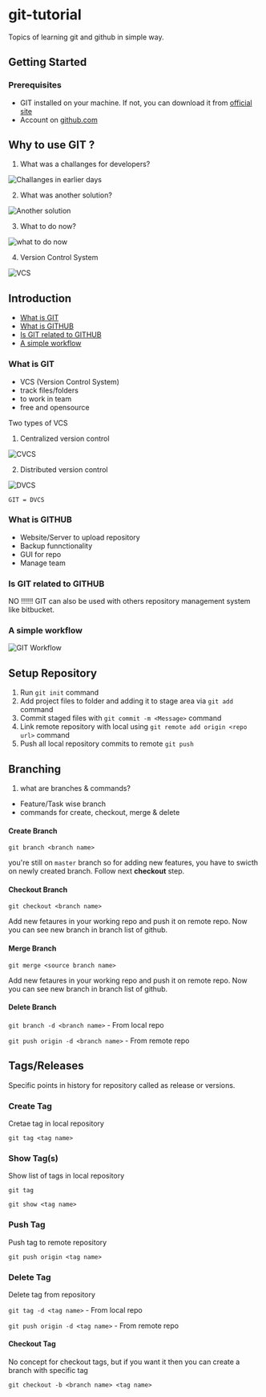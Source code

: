 # git-tutorial
Topics of learning git and github in simple way.

## Getting Started

### Prerequisites

- GIT installed on your machine. If not, you can download it from [official site](https://git-scm.com/downloads)
- Account on [github.com](https://github.com/)

## Why to use GIT ?

1. What was a challanges for developers?

![Challanges in earlier days](./images/tutorial_1.jpg)

2. What was another solution?

![Another solution](./images/tutorial_2.jpg)

3. What to do now?

![what to do now](./images/tutorial_3.jpg)

4. Version Control System

![VCS](./images/tutorial_4.jpg)

## Introduction

* [What is GIT](#what-is-git)
* [What is GITHUB](#what-is-github)
* [Is GIT related to GITHUB](#is-git-related-to-github)
* [A simple workflow](#a-simple-workflow)


### What is GIT
- VCS (Version Control System)
- track files/folders
- to work in team
- free and opensource

Two types of VCS
1. Centralized version control

![CVCS](./images/cvcs.jpg)

2. Distributed version control

![DVCS](./images/dvcs.jpg)

``GIT = DVCS``


### What is GITHUB

- Website/Server to upload repository
- Backup funnctionality
- GUI for repo
- Manage team

### Is GIT related to GITHUB

NO !!!!!!
GIT can also be used with others repository management system like bitbucket.

### A simple workflow

![GIT Workflow](./images/workflow.jpg)

## Setup Repository

1. Run `git init` command
2. Add project files to folder and adding it to stage area via `git add` command
3. Commit staged files with `git commit -m <Message>` command
4. Link remote repository with local using `git remote add origin <repo url>` command
5. Push all local repository commits to remote `git push`


## Branching

1. what are branches & commands?
- Feature/Task wise branch
- commands for create, checkout, merge & delete

#### Create Branch

`git branch <branch name>`

you're still on ``master`` branch so for adding new features, you have to swicth on newly created branch. Follow next **checkout** step.

#### Checkout Branch

`git checkout <branch name>`

Add new fetaures in your working repo and push it on remote repo. Now you can see new branch in branch list of github.

#### Merge Branch

`git merge <source branch name>`

Add new fetaures in your working repo and push it on remote repo. Now you can see new branch in branch list of github.

#### Delete Branch

`git branch -d <branch name>` - From local repo

`git push origin -d <branch name>` - From remote repo

## Tags/Releases

Specific points in history for repository called as release or versions.

### Create Tag

Cretae tag in local repository

`git tag <tag name>`

### Show Tag(s)

Show list of tags in local repository

`git tag`

`git show <tag name>`

### Push Tag

Push tag to remote repository

`git push origin <tag name>`

### Delete Tag

Delete tag from repository

`git tag -d <tag name>` - From local repo

`git push origin -d <tag name>` - From remote repo


#### Checkout Tag

No concept for checkout tags, but if you want it then you can create a branch with specific tag

`git checkout -b <branch name> <tag name>`


